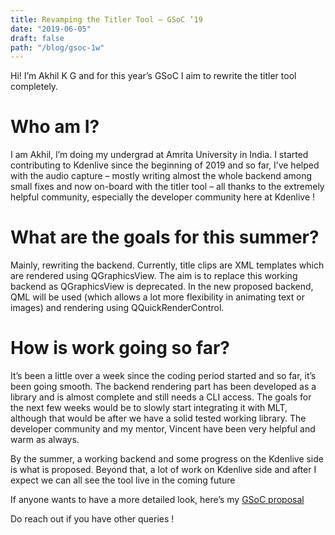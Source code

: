 ```yaml
---
title: Revamping the Titler Tool – GSoC ’19
date: "2019-06-05"
draft: false
path: "/blog/gsoc-1w"
---
```


Hi! I’m Akhil K G and for this year’s GSoC I aim to rewrite the titler tool completely.

# Who am I?

I am Akhil, l’m doing my undergrad at Amrita University in India. I started contributing to Kdenlive since the beginning of 2019 and so far, I’ve helped with the audio capture – mostly writing almost the whole backend among small fixes and now on-board with the titler tool – all thanks to the extremely helpful community, especially the developer community here at Kdenlive !

# What are the goals for this summer?

Mainly, rewriting the backend. Currently, title clips are XML templates which are rendered using QGraphicsView. The aim is to replace this working backend as QGraphicsView is deprecated. In the new proposed backend, QML will be used (which allows a lot more flexibility in animating text or images) and rendering using QQuickRenderControl.

# How is work going so far?

It’s been a little over a week since the coding period started and so far, it’s been going smooth. The backend rendering part has been developed as a library and is almost complete and still needs a CLI access. The goals for the next few weeks would be to slowly start integrating it with MLT, although that would be after we have a solid tested working library. The developer community and my mentor, Vincent have been very helpful and warm as always.

By the summer, a working backend and some progress on the Kdenlive side is what is proposed. Beyond that, a lot of work on Kdenlive side and after I expect we can all see the tool live in the coming future 

If anyone wants to have a more detailed look, here’s my [GSoC proposal](https://docs.google.com/document/d/1Vvo3kL8KmnocjUyKRcODxuaui2d7cMV525iMP9W8kDo/edit?usp=sharing)

Do reach out if you have other queries !

